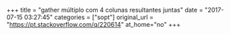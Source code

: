 +++
title = "gather múltiplo com 4 colunas resultantes juntas"
date = "2017-07-15 03:27:45"
categories = ["sopt"]
original_url = "https://pt.stackoverflow.com/q/220614"
at_home="no"
+++

